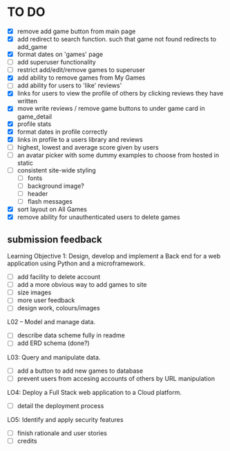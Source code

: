 # TO DO

- [x] remove add game button from main page
- [x] add redirect to search function. such that game not found redirects to add_game
- [x] format dates on 'games' page
- [ ] add superuser functionality
- [ ] restrict add/edit/remove games to superuser
- [x] add ability to remove games from My Games
- [ ] add ability for users to 'like' reviews' 
- [x] links for users to view the profile of others by clicking reviews they have written
- [x] move write reviews / remove game buttons to under game card in game_detail
- [x] profile stats 
- [x] format dates in profile correctly
- [x] links in profile to a users library and reviews
- [ ] highest, lowest and average score given by users
- [ ] an avatar picker with some dummy examples to choose from hosted in static
- [ ] consistent site-wide styling
    - [ ] fonts
    - [ ] background image?
    - [ ] header
    - [ ] flash messages
- [x] sort layout on All Games
- [x] remove ability for unauthenticated users to delete games

## submission feedback

Learning Objective 1: Design, develop and implement a Back end for a web application using Python and a microframework.

- [ ] add facility to delete account
- [ ] add a more obvious way to add games to site
- [ ] size images
- [ ] more user feedback
- [ ] design work, colours/images

L02 – Model and manage data.

- [ ] describe data scheme fully in readme
- [ ] add ERD schema (done?)

L03: Query and manipulate data.

- [ ] add a button to add new games to database
- [ ] prevent users from accesing accounts of others by URL manipulation

LO4: Deploy a Full Stack web application to a Cloud platform.

- [ ] detail the deployment process

LO5: Identify and apply security features

- [ ] finish rationale and user stories 
- [ ] credits
